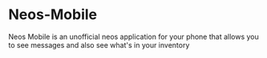 # Neos-Mobile
Neos Mobile is an unofficial neos application for your phone that allows you to see messages and also see what's in your inventory
